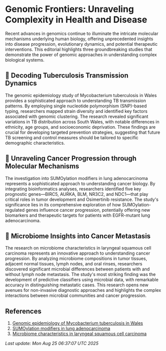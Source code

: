 # Genomic Frontiers: Unraveling Complexity in Health and Disease

Recent advances in genomics continue to illuminate the intricate molecular mechanisms underlying human biology, offering unprecedented insights into disease progression, evolutionary dynamics, and potential therapeutic interventions. This editorial highlights three groundbreaking studies that demonstrate the power of genomic approaches in understanding complex biological systems.

## 🧬 Decoding Tuberculosis Transmission Dynamics

The genomic epidemiology study of Mycobacterium tuberculosis in Wales provides a sophisticated approach to understanding TB transmission patterns. By employing single nucleotide polymorphism (SNP)-based typing, researchers mapped strain diversity and identified key factors associated with genomic clustering. The research revealed significant variations in TB distribution across South Wales, with notable differences in ethnicity, age groups, and socioeconomic deprivation. These findings are crucial for developing targeted prevention strategies, suggesting that future TB screening and control measures should be tailored to specific demographic characteristics.

## 🔬 Unraveling Cancer Progression through Molecular Mechanisms

The investigation into SUMOylation modifiers in lung adenocarcinoma represents a sophisticated approach to understanding cancer biology. By integrating bioinformatics analyses, researchers identified five key prognostic genes—BIRC5, AURKA, BLM, NR3C2, and NDC1—that play critical roles in tumor development and Osimertinib resistance. The study's significance lies in its comprehensive exploration of how SUMOylation-regulated genes influence cancer progression, potentially offering new biomarkers and therapeutic targets for patients with EGFR-mutant lung adenocarcinoma.

## 🧫 Microbiome Insights into Cancer Metastasis

The research on microbiome characteristics in laryngeal squamous cell carcinoma represents an innovative approach to understanding cancer progression. By analyzing microbiome compositions in tumor tissues, adjacent normal tissues, lymph nodes, and oral rinses, researchers discovered significant microbial differences between patients with and without lymph node metastasis. The study's most striking finding was the development of predictive classifiers using microbial data, with remarkable accuracy in distinguishing metastatic cases. This research opens new avenues for non-invasive diagnostic approaches and highlights the complex interactions between microbial communities and cancer progression.

## References

1. [Genomic epidemiology of Mycobacterium tuberculosis in Wales](https://pubmed.ncbi.nlm.nih.gov/40851090)
2. [SUMOylation modifiers in lung adenocarcinoma](https://pubmed.ncbi.nlm.nih.gov/40851084)
3. [Microbiome characteristics in laryngeal squamous cell carcinoma](https://pubmed.ncbi.nlm.nih.gov/40851026)

*Last update: Mon Aug 25 06:37:07 UTC 2025*
